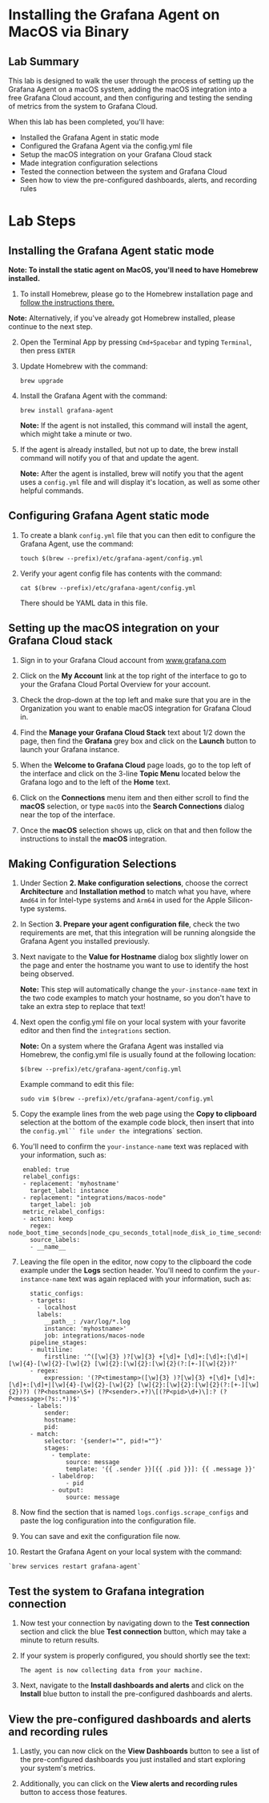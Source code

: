 # Installing the Grafana Agent on MacOS via Binary

## Lab Summary

This lab is designed to walk the user through the process of setting up the Grafana Agent on a macOS system, adding the macOS integration into a free Grafana Cloud account, and then configuring and testing the sending of metrics from the system to Grafana Cloud.  

When this lab has been completed, you'll have:
 - Installed the Grafana Agent in static mode
 - Configured the Grafana Agent via the config.yml file
 - Setup the macOS integration on your Grafana Cloud stack
 - Made integration configuration selections
 - Tested the connection between the system and Grafana Cloud
 - Seen how to view the pre-configured dashboards, alerts, and recording rules

# Lab Steps

## Installing the Grafana Agent static mode

 **Note:  To install the static agent on MacOS, you'll need to have Homebrew installed.**

1.  To install Homebrew, please go to the Homebrew installation page and <a href="https://brew.sh/">follow the instructions there.</a>

**Note:**  Alternatively, if you've already got Homebrew installed, please continue to the next step.

2. Open the Terminal App by pressing `Cmd+Spacebar` and typing `Terminal`, then press `ENTER`

3. Update Homebrew with the command:

    `brew upgrade`

4. Install the Grafana Agent with the command:

    `brew install grafana-agent`

    **Note:**  If the agent is not installed, this command will install the agent, which might take a minute or two.

6. If the agent is already installed, but not up to date, the brew  install command will notify you of that and update the agent.

    **Note:**  After the agent is installed, brew will notify you that the agent uses a `config.yml` file and will display it's location, as well as some other helpful commands.

## Configuring Grafana Agent static mode

1.  To create a blank `config.yml` file that you can then edit to configure the Grafana Agent, use the command:

    `touch $(brew --prefix)/etc/grafana-agent/config.yml`

2.  Verify your agent config file has contents with the command:

    `cat $(brew --prefix)/etc/grafana-agent/config.yml`

    There should be YAML data in this file.

## Setting up the macOS integration on your Grafana Cloud stack

1.  Sign in to your Grafana Cloud account from www.grafana.com

2.  Click on the **My Account** link at the top right of the interface to go to your the Grafana Cloud Portal Overview for your account.

3.  Check the drop-down at the top left and make sure that you are in the Organization you want to enable macOS integration for Grafana Cloud in.

4.  Find the **Manage your Grafana Cloud Stack** text about 1/2 down the page, then find the **Grafana** grey box and click on the **Launch** button to launch your Grafana instance.

5.  When the **Welcome to Grafana Cloud** page loads, go to the top left of the interface and click on the 3-line **Topic Menu** located below the Grafana logo and to the left of the **Home** text.

6.  Click on the **Connections** menu item and then either scroll to find the **macOS** selection, or type `macOS` into the **Search Connections** dialog near the top of the interface.

7.  Once the **macOS** selection shows up, click on that and then follow the instructions to install the **macOS** integration.

## Making Configuration Selections

1.  Under Section **2. Make configuration selections**, choose the correct **Architecture** and **Installation method** to match what you have, where `Amd64` in for Intel-type systems and `Arm64` in used for the Apple Silicon-type systems.

2.  In Section **3. Prepare your agent configuration file**, check the two requirements are met, that this integration will be running alongside the Grafana Agent you installed previously.

3.  Next navigate to the **Value for Hostname** dialog box slightly lower on the page and enter the hostname you want to use to identify the host being observed.

    **Note:** This step will automatically change the `your-instance-name` text in the two code examples to match your hostname, so you don't have to take an extra step to replace that text!

4.  Next open the config.yml file on your local system with your favorite editor and then find the `integrations` section.

    **Note:**  On a system where the Grafana Agent was installed via Homebrew, the config.yml file is usually found at the following location:

    `$(brew --prefix)/etc/grafana-agent/config.yml`

    Example command to edit this file:

    `sudo vim $(brew --prefix)/etc/grafana-agent/config.yml`

5.  Copy the example lines from the web page using the **Copy to clipboard** selection at the bottom of the example code block, then insert that into the `config.yml`` file under the `integrations` section.

6.  You'll need to confirm the `your-instance-name` text was replaced with your information, such as:

```  node_exporter:
    enabled: true
    relabel_configs:
    - replacement: 'myhostname'
      target_label: instance
    - replacement: "integrations/macos-node"
      target_label: job
    metric_relabel_configs:
    - action: keep
      regex: node_boot_time_seconds|node_cpu_seconds_total|node_disk_io_time_seconds_total|node_disk_read_bytes_total|node_disk_written_bytes_total|node_filesystem_avail_bytes|node_filesystem_files|node_filesystem_files_free|node_filesystem_readonly|node_filesystem_size_bytes|node_load1|node_load15|node_load5|node_memory_compressed_bytes|node_memory_internal_bytes|node_memory_purgeable_bytes|node_memory_swap_total_bytes|node_memory_swap_used_bytes|node_memory_total_bytes|node_memory_wired_bytes|node_network_receive_bytes_total|node_network_receive_drop_total|node_network_receive_errs_total|node_network_receive_packets_total|node_network_transmit_bytes_total|node_network_transmit_drop_total|node_network_transmit_errs_total|node_network_transmit_packets_total|node_os_info|node_textfile_scrape_error|node_uname_info
      source_labels:
      - __name__
```

7.  Leaving the file open in the editor, now copy to the clipboard the code example under the **Logs** section header.  You'll need to confirm the `your-instance-name` text was again replaced with your information, such as:

```    - job_name: integrations/node_exporter_direct_scrape
      static_configs:
      - targets:
        - localhost
        labels:
          __path__: /var/log/*.log
          instance: 'myhostname>'
          job: integrations/macos-node
      pipeline_stages:
      - multiline:
          firstline: '^([\w]{3} )?[\w]{3} +[\d]+ [\d]+:[\d]+:[\d]+|[\w]{4}-[\w]{2}-[\w]{2} [\w]{2}:[\w]{2}:[\w]{2}(?:[+-][\w]{2})?'
      - regex:
          expression: '(?P<timestamp>([\w]{3} )?[\w]{3} +[\d]+ [\d]+:[\d]+:[\d]+|[\w]{4}-[\w]{2}-[\w]{2} [\w]{2}:[\w]{2}:[\w]{2}(?:[+-][\w]{2})?) (?P<hostname>\S+) (?P<sender>.+?)\[(?P<pid>\d+)\]:? (?P<message>(?s:.*))$'
      - labels:
          sender:
          hostname:
          pid:
      - match:
          selector: '{sender!="", pid!=""}'
          stages:
            - template:
                source: message
                template: '{{ .sender }}[{{ .pid }}]: {{ .message }}'
            - labeldrop:
                - pid
            - output:
                source: message
```

8.  Now find the section that is named `logs.configs.scrape_configs` and paste the log configuration into the configuration file.

9.  You can save and exit the configuration file now.
   
10.  Restart the Grafana Agent on your local system with the command:

    `brew services restart grafana-agent`

## Test the system to Grafana integration connection

1.  Now test your connection by navigating down to the **Test connection** section and click the blue **Test connection** button, which may take a minute to return results.

2.  If your system is properly configured, you should shortly see the text:

    ```
    The agent is now collecting data from your machine.
    ```

3.  Next, navigate to the **Install dashboards and alerts** and click on the **Install** blue button to install the pre-configured dashboards and alerts.

## View the pre-configured dashboards and alerts and recording rules

1.  Lastly, you can now click on the **View Dashboards** button to see a list of the pre-configured dashboards you just installed and start exploring your system's metrics.

2.  Additionally, you can click on the **View alerts and recording rules** button to access those features.

